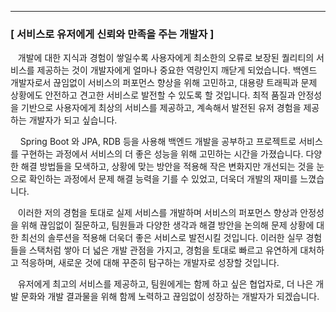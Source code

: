 
---

### [ 서비스로 유저에게 신뢰와 만족을 주는 개발자 ]

&nbsp;&nbsp;&nbsp;개발에 대한 지식과 경험이 쌓일수록 사용자에게 최소한의 오류로 보장된 퀄리티의 서비스를 제공하는 것이 개발자에게 얼마나 중요한 역량인지 깨닫게 되었습니다. 백엔드 개발자로서 끊임없이 서비스의 퍼포먼스 향상을 위해 고민하고, 대용량 트래픽과 문제 상황에도 안전하고 견고한 서비스로 발전할 수 있도록 할 것입니다. 최적 품질과 안정성을 기반으로 사용자에게 최상의 서비스를 제공하고, 계속해서 발전된 유저 경험을 제공하는 개발자가 되고 싶습니다.

&nbsp;&nbsp;&nbsp;  Spring Boot 와 JPA, RDB 등을 사용해 백엔드 개발을 공부하고 프로젝트로 서비스를 구현하는 과정에서 서비스의 더 좋은 성능을 위해 고민하는 시간을 가졌습니다. 다양한 해결 방법들을 모색하고, 상황에 맞는 방안을 적용해 작은 변화지만 개선되는 것을 눈으로 확인하는 과정에서 문제 해결 능력을 기를 수 있었고, 더욱더 개발의 재미를 느꼈습니다.

&nbsp;&nbsp;&nbsp;이러한 저의 경험을 토대로 실제 서비스를 개발하며 서비스의 퍼포먼스 향상과 안정성을 위해 끊임없이 질문하고, 팀원들과 다양한 생각과 해결 방안을 논의해 문제 상황에 대한 최선의 솔루션을 적용해 더욱더 좋은 서비스로 발전시킬 것입니다. 이러한 실무 경험들을 스택처럼 쌓아 더 넓은 개발 관점을 가지고, 경험을 토대로 빠르고 유연하게 대처하고 적응하며, 새로운 것에 대해 꾸준히 탐구하는 개발자로 성장할 것입니다.
    
&nbsp;&nbsp;&nbsp;유저에게 최고의 서비스를 제공하고, 팀원에게는 함께 하고 싶은 협업자로, 더 나은 개발 문화와 개발 결과물을 위해 함께 노력하고 끊임없이 성장하는 개발자가 되겠습니다.

